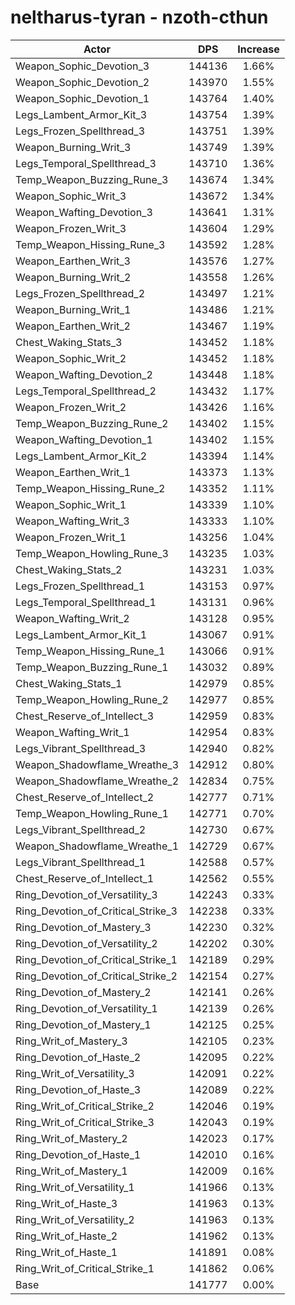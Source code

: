 # neltharus-tyran - nzoth-cthun
| Actor | DPS | Increase |
|---|:---:|:---:|
|Weapon_Sophic_Devotion_3|144136|1.66%|
|Weapon_Sophic_Devotion_2|143970|1.55%|
|Weapon_Sophic_Devotion_1|143764|1.40%|
|Legs_Lambent_Armor_Kit_3|143754|1.39%|
|Legs_Frozen_Spellthread_3|143751|1.39%|
|Weapon_Burning_Writ_3|143749|1.39%|
|Legs_Temporal_Spellthread_3|143710|1.36%|
|Temp_Weapon_Buzzing_Rune_3|143674|1.34%|
|Weapon_Sophic_Writ_3|143672|1.34%|
|Weapon_Wafting_Devotion_3|143641|1.31%|
|Weapon_Frozen_Writ_3|143604|1.29%|
|Temp_Weapon_Hissing_Rune_3|143592|1.28%|
|Weapon_Earthen_Writ_3|143576|1.27%|
|Weapon_Burning_Writ_2|143558|1.26%|
|Legs_Frozen_Spellthread_2|143497|1.21%|
|Weapon_Burning_Writ_1|143486|1.21%|
|Weapon_Earthen_Writ_2|143467|1.19%|
|Chest_Waking_Stats_3|143452|1.18%|
|Weapon_Sophic_Writ_2|143452|1.18%|
|Weapon_Wafting_Devotion_2|143448|1.18%|
|Legs_Temporal_Spellthread_2|143432|1.17%|
|Weapon_Frozen_Writ_2|143426|1.16%|
|Temp_Weapon_Buzzing_Rune_2|143402|1.15%|
|Weapon_Wafting_Devotion_1|143402|1.15%|
|Legs_Lambent_Armor_Kit_2|143394|1.14%|
|Weapon_Earthen_Writ_1|143373|1.13%|
|Temp_Weapon_Hissing_Rune_2|143352|1.11%|
|Weapon_Sophic_Writ_1|143339|1.10%|
|Weapon_Wafting_Writ_3|143333|1.10%|
|Weapon_Frozen_Writ_1|143256|1.04%|
|Temp_Weapon_Howling_Rune_3|143235|1.03%|
|Chest_Waking_Stats_2|143231|1.03%|
|Legs_Frozen_Spellthread_1|143153|0.97%|
|Legs_Temporal_Spellthread_1|143131|0.96%|
|Weapon_Wafting_Writ_2|143128|0.95%|
|Legs_Lambent_Armor_Kit_1|143067|0.91%|
|Temp_Weapon_Hissing_Rune_1|143066|0.91%|
|Temp_Weapon_Buzzing_Rune_1|143032|0.89%|
|Chest_Waking_Stats_1|142979|0.85%|
|Temp_Weapon_Howling_Rune_2|142977|0.85%|
|Chest_Reserve_of_Intellect_3|142959|0.83%|
|Weapon_Wafting_Writ_1|142954|0.83%|
|Legs_Vibrant_Spellthread_3|142940|0.82%|
|Weapon_Shadowflame_Wreathe_3|142912|0.80%|
|Weapon_Shadowflame_Wreathe_2|142834|0.75%|
|Chest_Reserve_of_Intellect_2|142777|0.71%|
|Temp_Weapon_Howling_Rune_1|142771|0.70%|
|Legs_Vibrant_Spellthread_2|142730|0.67%|
|Weapon_Shadowflame_Wreathe_1|142729|0.67%|
|Legs_Vibrant_Spellthread_1|142588|0.57%|
|Chest_Reserve_of_Intellect_1|142562|0.55%|
|Ring_Devotion_of_Versatility_3|142243|0.33%|
|Ring_Devotion_of_Critical_Strike_3|142238|0.33%|
|Ring_Devotion_of_Mastery_3|142230|0.32%|
|Ring_Devotion_of_Versatility_2|142202|0.30%|
|Ring_Devotion_of_Critical_Strike_1|142189|0.29%|
|Ring_Devotion_of_Critical_Strike_2|142154|0.27%|
|Ring_Devotion_of_Mastery_2|142141|0.26%|
|Ring_Devotion_of_Versatility_1|142139|0.26%|
|Ring_Devotion_of_Mastery_1|142125|0.25%|
|Ring_Writ_of_Mastery_3|142105|0.23%|
|Ring_Devotion_of_Haste_2|142095|0.22%|
|Ring_Writ_of_Versatility_3|142091|0.22%|
|Ring_Devotion_of_Haste_3|142089|0.22%|
|Ring_Writ_of_Critical_Strike_2|142046|0.19%|
|Ring_Writ_of_Critical_Strike_3|142043|0.19%|
|Ring_Writ_of_Mastery_2|142023|0.17%|
|Ring_Devotion_of_Haste_1|142010|0.16%|
|Ring_Writ_of_Mastery_1|142009|0.16%|
|Ring_Writ_of_Versatility_1|141966|0.13%|
|Ring_Writ_of_Haste_3|141963|0.13%|
|Ring_Writ_of_Versatility_2|141963|0.13%|
|Ring_Writ_of_Haste_2|141962|0.13%|
|Ring_Writ_of_Haste_1|141891|0.08%|
|Ring_Writ_of_Critical_Strike_1|141862|0.06%|
|Base|141777|0.00%|
